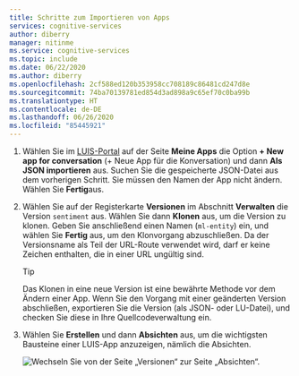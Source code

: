 ```yaml
---
title: Schritte zum Importieren von Apps
services: cognitive-services
author: diberry
manager: nitinme
ms.service: cognitive-services
ms.topic: include
ms.date: 06/22/2020
ms.author: diberry
ms.openlocfilehash: 2cf588ed120b353958cc708189c86481cd247d8e
ms.sourcegitcommit: 74ba70139781ed854d3ad898a9c65ef70c0ba99b
ms.translationtype: HT
ms.contentlocale: de-DE
ms.lasthandoff: 06/26/2020
ms.locfileid: "85445921"
---
```

1. Wählen Sie im [LUIS-Portal](https://www.luis.ai) auf der Seite **Meine Apps** die Option **+ New app for conversation** (+ Neue App für die Konversation) und dann **Als JSON importieren** aus. Suchen Sie die gespeicherte JSON-Datei aus dem vorherigen Schritt. Sie müssen den Namen der App nicht ändern. Wählen Sie **Fertig**aus.

1. Wählen Sie auf der Registerkarte **Versionen** im Abschnitt **Verwalten** die Version `sentiment` aus. Wählen Sie dann **Klonen** aus, um die Version zu klonen. Geben Sie anschließend einen Namen (`ml-entity`) ein, und wählen Sie **Fertig** aus, um den Klonvorgang abzuschließen. Da der Versionsname als Teil der URL-Route verwendet wird, darf er keine Zeichen enthalten, die in einer URL ungültig sind.

    > [!TIP]
    > Das Klonen in eine neue Version ist eine bewährte Methode vor dem Ändern einer App. Wenn Sie den Vorgang mit einer geänderten Version abschließen, exportieren Sie die Version (als JSON- oder LU-Datei), und checken Sie diese in Ihre Quellcodeverwaltung ein.

1. Wählen Sie **Erstellen** und dann **Absichten** aus, um die wichtigsten Bausteine einer LUIS-App anzuzeigen, nämlich die Absichten.

    ![Wechseln Sie von der Seite „Versionen“ zur Seite „Absichten“.](../media/tutorial-machine-learned-entity/new-version-imported-app.png)